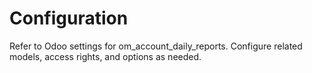 # Configuration

Refer to Odoo settings for om_account_daily_reports. Configure related models, access rights, and options as needed.
